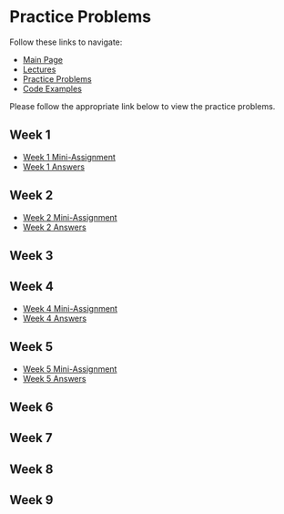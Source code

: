 # Practice Problems
Follow these links to navigate:
- [Main Page](https://jacksonburns.github.io/MATLAB-Start-to-Finish/)
- [Lectures ](https://jacksonburns.github.io/MATLAB-Start-to-Finish/Lectures/Lectures-Landing-Page)
- [Practice Problems](https://jacksonburns.github.io/MATLAB-Start-to-Finish/Practice-Problems/Practice-Problems-Landing-Page)
- [Code Examples](https://jacksonburns.github.io/MATLAB-Start-to-Finish/Code-Examples/Code-Examples-Landing-Page)

Please follow the appropriate link below to view the practice problems.

## Week 1
- [Week 1 Mini-Assignment](https://github.com/JacksonBurns/MATLAB-Start-to-Finish/blob/master/Practice-Problems/Week-1/Mini-Assignment_Week_1)
- [Week 1 Answers](https://jacksonburns.github.io/MATLAB-Start-to-Finish/Practice-Problems/Week-1/Week-1-Answers)

## Week 2
- [Week 2 Mini-Assignment](https://github.com/JacksonBurns/MATLAB-Start-to-Finish/blob/master/Practice-Problems/Week-2/Mini-Assignment_Week_2)
- [Week 2 Answers](https://jacksonburns.github.io/MATLAB-Start-to-Finish/Practice-Problems/Week-2/Week-2-Answers)

## Week 3

## Week 4
- [Week 4 Mini-Assignment](https://github.com/JacksonBurns/MATLAB-Start-to-Finish/blob/master/Practice-Problems/Week-4/Mini-Assignment_Week_4)
- [Week 4 Answers](https://jacksonburns.github.io/MATLAB-Start-to-Finish/Practice-Problems/Week-4/Week-4-Answers)

## Week 5
- [Week 5 Mini-Assignment](https://github.com/JacksonBurns/MATLAB-Start-to-Finish/blob/master/Practice-Problems/Week-5/Mini-Assignment_Week_5)
- [Week 5 Answers](https://jacksonburns.github.io/MATLAB-Start-to-Finish/Practice-Problems/Week-5/Week-5-Answers)

## Week 6

## Week 7

## Week 8

## Week 9
